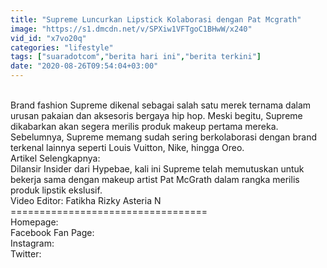 ```yaml
---
title: "Supreme Luncurkan Lipstick Kolaborasi dengan Pat Mcgrath"
image: "https://s1.dmcdn.net/v/SPXiw1VFTgoC1BHwW/x240"
vid_id: "x7vo20q"
categories: "lifestyle"
tags: ["suaradotcom","berita hari ini","berita terkini"]
date: "2020-08-26T09:54:04+03:00"
---
```

<br>Brand fashion Supreme dikenal sebagai salah satu merek ternama dalam urusan pakaian dan aksesoris bergaya hip hop. Meski begitu, Supreme dikabarkan akan segera merilis produk makeup pertama mereka.  <br>Sebelumnya, Supreme memang sudah sering berkolaborasi dengan brand terkenal lainnya seperti Louis Vuitton, Nike, hingga Oreo.  <br>Artikel Selengkapnya:  <br>Dilansir Insider dari Hypebae, kali ini Supreme telah memutuskan untuk bekerja sama dengan makeup artist Pat McGrath dalam rangka merilis produk lipstik ekslusif.  <br>Video Editor: Fatikha Rizky Asteria N  <br>==================================  <br>Homepage:   <br>Facebook Fan Page:   <br>Instagram:  <br>Twitter:    <br>
